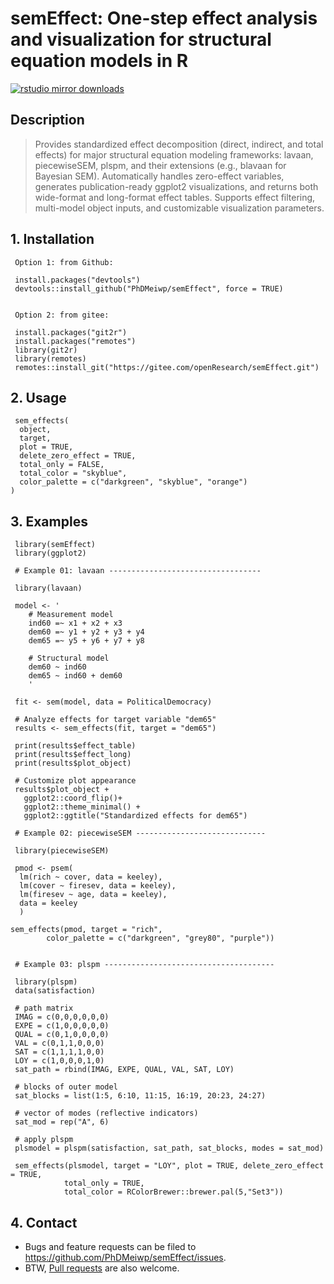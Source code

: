 # semEffect: One-step effect analysis and visualization for structural equation models in R

[![rstudio mirror downloads](http://cranlogs.r-pkg.org/badges/grand-total/semEffect)](https://github.com/metacran/cranlogs.app)

## Description
    
> Provides standardized effect decomposition (direct, indirect, and total effects) for major structural equation modeling frameworks: 
> lavaan, piecewiseSEM, plspm, and their extensions (e.g., blavaan for Bayesian SEM). Automatically handles zero-effect variables, generates publication-ready ggplot2 visualizations, and returns 
> both wide-format and long-format effect tables. Supports effect filtering, multi-model object inputs, and customizable visualization parameters.

## 1. Installation

     Option 1: from Github:

	 install.packages("devtools")
	 devtools::install_github("PhDMeiwp/semEffect", force = TRUE)

	 
	 Option 2: from gitee:

	 install.packages("git2r")
	 install.packages("remotes")
	 library(git2r)
	 library(remotes)
	 remotes::install_git("https://gitee.com/openResearch/semEffect.git")  



## 2. Usage

	 sem_effects(
	  object,
	  target,
	  plot = TRUE,
	  delete_zero_effect = TRUE,
	  total_only = FALSE,
	  total_color = "skyblue",
	  color_palette = c("darkgreen", "skyblue", "orange")
	)

	
## 3. Examples

	 library(semEffect)
	 library(ggplot2)

     # Example 01: lavaan ----------------------------------
	 
	 library(lavaan)
	 
	 model <- '
		# Measurement model
		ind60 =~ x1 + x2 + x3
		dem60 =~ y1 + y2 + y3 + y4
		dem65 =~ y5 + y6 + y7 + y8

		# Structural model
		dem60 ~ ind60
		dem65 ~ ind60 + dem60
		'
	
	 fit <- sem(model, data = PoliticalDemocracy)
	
	 # Analyze effects for target variable "dem65"
	 results <- sem_effects(fit, target = "dem65")

	 print(results$effect_table)
	 print(results$effect_long)
	 print(results$plot_object)

	 # Customize plot appearance
	 results$plot_object +
	   ggplot2::coord_flip()+
	   ggplot2::theme_minimal() +
	   ggplot2::ggtitle("Standardized effects for dem65")

	 # Example 02: piecewiseSEM -----------------------------

	 library(piecewiseSEM)
	 
	 pmod <- psem(
	  lm(rich ~ cover, data = keeley),
	  lm(cover ~ firesev, data = keeley),
	  lm(firesev ~ age, data = keeley),
	  data = keeley
	  )

	sem_effects(pmod, target = "rich",
			color_palette = c("darkgreen", "grey80", "purple"))
			
	 
	 # Example 03: plspm --------------------------------------

	 library(plspm)
	 data(satisfaction)

	 # path matrix
	 IMAG = c(0,0,0,0,0,0)
	 EXPE = c(1,0,0,0,0,0)
	 QUAL = c(0,1,0,0,0,0)
	 VAL = c(0,1,1,0,0,0)
	 SAT = c(1,1,1,1,0,0)
	 LOY = c(1,0,0,0,1,0)
	 sat_path = rbind(IMAG, EXPE, QUAL, VAL, SAT, LOY)

	 # blocks of outer model
	 sat_blocks = list(1:5, 6:10, 11:15, 16:19, 20:23, 24:27)

	 # vector of modes (reflective indicators)
	 sat_mod = rep("A", 6)

	 # apply plspm
	 plsmodel = plspm(satisfaction, sat_path, sat_blocks, modes = sat_mod)

	 sem_effects(plsmodel, target = "LOY", plot = TRUE, delete_zero_effect = TRUE,
				total_only = TRUE,
				total_color = RColorBrewer::brewer.pal(5,"Set3"))

## 4. Contact

- Bugs and feature requests can be filed to https://github.com/PhDMeiwp/semEffect/issues. 
- BTW, [Pull requests](https://github.com/PhDMeiwp/semEffect/pulls) are also welcome.
